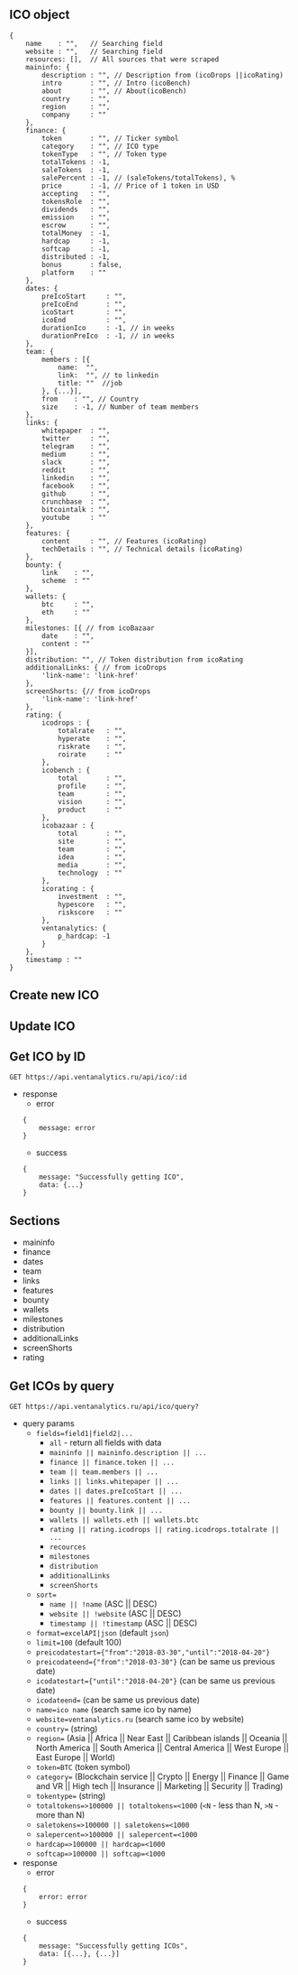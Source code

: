 ## ICO object
```
{
    name    : "",   // Searching field
    website : "",   // Searching field
    resources: [],  // All sources that were scraped
    maininfo: {
        description : "", // Description from (icoDrops ||icoRating)
        intro       : "", // Intro (icoBench)
        about       : "", // About(icoBench)
        country     : "",
        region      : "",
        company     : ""
    },
    finance: {
        token       : "", // Ticker symbol
        category    : "", // ICO type
        tokenType   : "", // Token type
        totalTokens : -1,
        saleTokens  : -1,
        salePercent : -1, // (saleTokens/totalTokens), %
        price       : -1, // Price of 1 token in USD
        accepting   : "",
        tokensRole  : "",
        dividends   : "",
        emission    : "",
        escrow      : "",
        totalMoney  : -1,
        hardcap     : -1,
        softcap     : -1,
        distributed : -1,
        bonus       : false,
        platform    : ""
    },
    dates: {
        preIcoStart     : "",
        preIcoEnd       : "",
        icoStart        : "",
        icoEnd          : "",
        durationIco     : -1, // in weeks
        durationPreIco  : -1, // in weeks
    },
    team: {
        members : [{
            name:  "",
            link:  "", // to linkedin
            title: ""  //job
        }, {...}],
        from    : "", // Country
        size    : -1, // Number of team members
    },
    links: {
        whitepaper  : "",
        twitter     : "",
        telegram    : "",
        medium      : "",
        slack       : "",
        reddit      : "",
        linkedin    : "",
        facebook    : "",
        github      : "",
        crunchbase  : "",
        bitcointalk : "",
        youtube     : ""
    },
    features: {
        content     : "", // Features (icoRating)
        techDetails : "", // Technical details (icoRating)
    },
    bounty: {
        link    : "",
        scheme  : ""
    },
    wallets: {
        btc     : "",
        eth     : ""
    },
    milestones: [{ // from icoBazaar
        date    : "",
        content : ""
    }],
    distribution: "", // Token distribution from icoRating
    additionalLinks: { // from icoDrops
        'link-name': 'link-href'
    },
    screenShorts: {// from icoDrops
        'link-name': 'link-href'
    },
    rating: {
        icodrops : {
            totalrate   : "",
            hyperate    : "",
            riskrate    : "",
            roirate     : ""
        },
        icobench : {
            total       : "",
            profile     : "",
            team        : "",
            vision      : "",
            product     : ""
        },
        icobazaar : {
            total       : "",
            site        : "",
            team        : "",
            idea        : "",
            media       : "",
            technology  : ""
        },
        icorating : {
            investment  : "",
            hypescore   : "",
            riskscore   : ""
        },
        ventanalytics: {
            p_hardcap: -1
        }
    },
    timestamp : ""
}
```

## Create new ICO 

## Update ICO 

## Get ICO by ID
`GET https://api.ventanalytics.ru/api/ico/:id`
- response
    - error
    ```
    {
        message: error
    }
    ```
    - success
    ```
    {
        message: "Successfully getting ICO",
        data: {...}
    }
    ```


## Sections
- maininfo
- finance
- dates
- team
- links
- features
- bounty
- wallets
- milestones
- distribution
- additionalLinks
- screenShorts
- rating

## Get ICOs by query
`GET https://api.ventanalytics.ru/api/ico/query?`
- query params
    - `fields=field1|field2|...`
        - `all` - return all fields with data
        - `maininfo || maininfo.description || ...`
        - `finance || finance.token || ...`
        - `team || team.members || ...`
        - `links || links.whitepaper || ...`
        - `dates || dates.preIcoStart || ...`
        - `features || features.content || ...`
        - `bounty || bounty.link || ...`
        - `wallets || wallets.eth || wallets.btc`
        - `rating || rating.icodrops || rating.icodrops.totalrate || ...`
        - `recources`
        - `milestones`
        - `distribution`
        - `additionalLinks`
        - `screenShorts`
    - `sort=`
        - `name || !name` (ASC || DESC)
        - `website || !website` (ASC || DESC)
        - `timestamp || !timestamp` (ASC || DESC)
    - `format=excelAPI|json` (default `json`)
    - `limit=100` (default 100)
    - `preicodatestart={"from":"2018-03-30","until":"2018-04-20"}`
    - `preicodateend={"from":"2018-03-30"}` (can be same us previous date)
    - `icodatestart={"until":"2018-04-20"}` (can be same us previous date)
    - `icodateend=` (can be same us previous date)
    - `name=ico name` (search same ico by name)
    - `website=ventanalytics.ru` (search same ico by website)
    - `country=` (string)
    - `region=` (Asia || Africa || Near East || Caribbean islands || Oceania || North America || South America || Central America || West Europe || East Europe || World)
    - `token=BTC` (token symbol)
    - `category=` (Blockchain service || Crypto || Energy || Finance || Game and VR || High tech || Insurance || Marketing || Security || Trading)
    - `tokentype=` (string)
    - `totaltokens=>100000 || totaltokens=<1000` (`<N` - less than N, `>N` - more than N)
    - `saletokens=>100000 || saletokens=<1000`
    - `salepercent=>100000 || salepercent=<1000`
    - `hardcap=>100000 || hardcap=<1000`
    - `softcap=>100000 || softcap=<1000`
- response
    - error
    ```
    {
        error: error
    }
    ```
    - success
    ```
    {
        message: "Successfully getting ICOs",
        data: [{...}, {...}]
    }
    ```